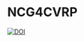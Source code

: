 # NCG4CVRP
[![DOI](https://zenodo.org/badge/DOI/10.5281/zenodo.5919365.svg)](https://doi.org/10.5281/zenodo.5919365)
